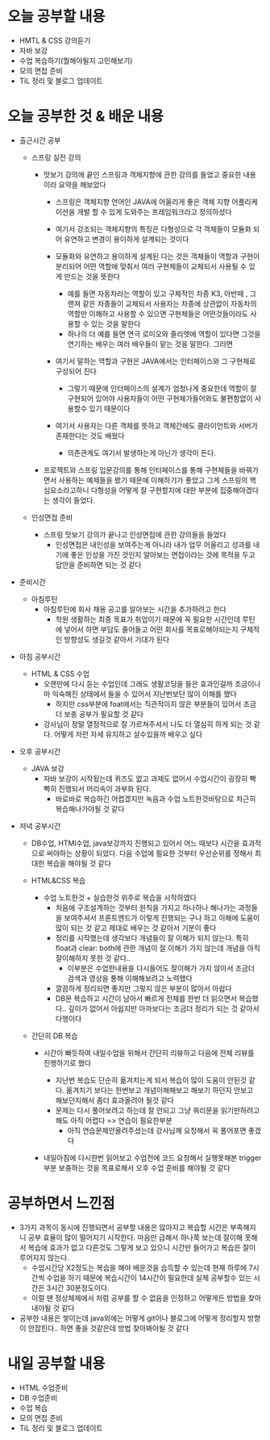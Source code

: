 # 오늘 공부할 내용

- HMTL & CSS 강의듣기
- 자바 보강
- 수업 복습하기(뭘해야될지 고민해보기)
- 모의 면접 준비
- TiL 정리 및 블로그 업데이트

# 오늘 공부한 것 & 배운 내용

- 출근시간 공부
  - 스프링 실전 강의
    - 맛보기 강의에 끝인 스프링과 객체지향에 관한 강의를 들었고 중요한 내용이라 요약을 해보았다

      - 스프링은 객체지향 언어인 JAVA에 어울리게 좋은 객체 지향 어플리케이션을 개발 할 수 있게 도와주는 프레임워크라고 정의하셨다
      - 여기서 강조되는 객체지향의 특징은 다형성으로 각 객체들이 모듈화 되어 유연하고 변경이 용이하게 설계되는 것이다
      - 모듈화와 유연하고 용이하게 설계된 다는 것은 객체들이 역할과 구현이 분리되어 어떤 역할에 맞춰서 여러 구현체들이 교체되서 사용될 수 있게 만드는 것을 뜻한다 
        - 예를 들면 자동차라는 역할이 있고 구체적인 차종 K3, 아반떼 , 그랜져 같은 차종들이 교체되서 사용자는 차종에 상관없이 자동차의 역할만 이해하고 사용할 수 있으면 구현체들은 어떤것들이라도 사용할 수 있는 것을 말한다
        - 하나의 더 예를 들면 연극 로미오와 줄리엣에 역할이 있다면 그것을 연기하는 배우는 여러 배우들이 맡는 것을 말한다. 그러면 

      - 여기서 말하는 역할과 구현은 JAVA에서는 인터페이스와 그 구현체로 구성되어 진다
        - 그렇기 때문에 인터페이스의 설계가 엄청나게 중요한데 역할이 잘구현되어 있어야 사용자들이 어떤 구현체가들어와도 불편함없이 사용할수 있기 때문이다
      - 여기서 사용자는 다른 객체를 뜻하고 객체간에도 클라이언트와 서버가 존재한다는 것도 배웠다
        - 의존관계도 여기서 발생하는게 아닌가 생각이 든다.

    - 프로젝트와 스프링 입문강의를 통해 인터페이스를 통해 구현체들을 바꿔가면서 사용하는 예제들을 봤기 때문에 이해하기가 좋았고 그게 스프링의 핵심요소라고하니 다형성을 어떻게 잘 구현할지에 대한 부분에 집중해야겠다는 생각이 들었다.

  - 인성면접 준비

    - 스프링 맛보기 강의가 끝나고 인성면접에 관한 강의들을 들었다
      - 인성면접은 내인성을 보여주는게 아니라 내가 업무 어울리고  성과를 내기에 좋은 인성을 가진 것인지 알아보는 면접이라는 것에 목적을 두고 답안을 준비하면 되는 것 같다

- 준비시간
  
  - 아침루틴
    - 아침루틴에 회사 채용 공고를 알아보는 시간을 추가하려고 한다
      - 학원 생활하는 최종 목표가 취업이기 때문에 꼭 필요한 시간인데 루틴에 넣어서 하면 부담도 줄어들고 어떤 회사를 목표로해야되는지 구체적인 방향성도 생길것 같아서 기대가 된다
  
- 아침 공부시간
  - HTML & CSS 수업
    - 오랜만에 다시 듣는 수업인데 그래도 생활코딩을 들은 효과인걸까 조금이나마 익숙해진 상태에서 들을 수 있어서 지난번보단 많이 이해를 했다
      - 하지만 css부분에 foat에서는 직관적이지 않은 부분들이 있어서 조금더 보충 공부가 필요할 것 같다 
    - 강사님이 정말 열정적으로 잘 가르쳐주셔서 나도 더 열심히 하게 되는 것 같다. 어떻게 저런 자세 유지하고 살수있을까 배우고 싶다

- 오후 공부시간
  - JAVA 보강
    - 자바 보강이 시작됬는데 퀴즈도 없고 과제도 없어서 수업시간이 굉장히 빡빡히 진행되서 머리속이 과부화 된다. 
      - 바로바로 복습하긴 어렵겠지만 녹음과 수업 노트한것바탕으로 차근히 복습해나가야될 것 같다

- 저녁 공부시간

  - DB수업, HTMl수업, java보강까지 진행되고 있어서 어느 때보다 시간을 효과적으로 써야하는 상황이 되었다. 다음 수업에 필요한 것부터 우선순위를 정해서 최대한 복습을 해야될 것 같다

  - HTML&CSS 복습
    - 수업 노트한것 + 실습한것 위주로 복습을 시작하였다
      - 처음에 구조설계하는 것부터 원칙을 가지고 하나하나 해나가는 과정들을 보여주셔서 프론트엔드가 이렇게 진행되는 구나 하고 이해에 도움이 많이 되는 것 같고 제대로 배우는 것 같아서 기분이 좋다
      - 정리를 시작했는데 생각보다 개념들이 잘 이해가 되지 않는다. 특히 float과 clear: both에 관한 개념이 잘 이해가 가지 않는데 개념을 아직 잘이해하지 못한 것 같다..
        - 이부분은 수업한내용을 다시들어도 잘이해가 가지 않아서 조금더 검색과 영상을 통해 이해해보려고 노력했다
      - 깔끔하게 정리되면 좋지만 그렇지 않은 부분이 많아서 아쉽다
      - DB문 복습하고 시간이 남아서 빠르게 전체를 한번 더 읽으면서 복습했다.. 깊이가 없어서 아쉽지만 아까보다는 조금더 정리가 되는 것 같아서 다행이다
    
  - 간단히 DB 복습

    - 시간이 빠듯하여 내일수업을 위해서 간단히 리뷰하고 다음에 전체 리뷰를 진행하기로 했다

      - 지난번 복습도 단순히 옮겨치는게 되서 복습이 많이 도움이 안된것 같다. 옮겨치기 보다는 한번보고 개념이해해보고 해보기 하던지 안보고 해보던지해서 좀더 효과올려야 될것 같다
      - 문제는 다시 풀어보려고 하는데 잘 안되고 그냥 쿼리문을 읽기만하려고 해도 아직 어렵다 => 연습이 필요한부분
        - 아직 연습문제안올려주셨는데 강사님께 요청해서 꼭 풀어포면 좋겠다

    - 내일아침에 다시한번 읽어보고 수업전에 코드 요청해서 실행못해본 trigger부분 보충하는 것을 목표로해서 오후 수업 준비를 해야될 것 같다

      

# 공부하면서 느낀점

- 3가지 과목이 동시에 진행되면서 공부할 내용은 많아지고 복습할 시간은 부족해지니 공부 효율이 많이 떨어지기 시작한다. 마음만 급해서 하나쭉 보는데 잘이해 못해서 복습에 효과가 없고 다른것도 그렇게 보고 있으니 시간만 들어가고 복습은 잘이루어지지 않는다.
  - 수업시간당 X2정도는 복습을 해야 배운것을 습득할 수 있는데 현재 하루에 7시간씩 수업을 하기 때문에 복습시간이 14시간이 필요한데 실제 공부할수 있는 시간은 3시간 30분정도이다. 
  - 이럴 땐 정상체제에서 처럼 공부를 할 수 없음을 인정하고 어떻게든 방법을 찾아내야될 것 같다
- 공부한 내용은 쌓이는데 java외에는 어떻게 git이나 블로그에 어떻게 정리할지 방향이 안잡힌다.. 하면 좋을 것같은데 방법 찾아봐야될 것 같다

# 내일 공부할 내용

- HTML 수업준비
- DB 수업준비
- 수업 복습
- 모의 면접 준비
- TiL 정리 및 블로그 업데이트




